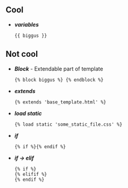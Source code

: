 ## Cool
- **_variables_** 
    ```django
    {{ biggus }}
    ```

## Not cool
- **_Block_** - Extendable part of template
    ```django
    {% block biggus %} {% endblock %}
    ```
- **_extends_**
    ```django
    {% extends 'base_template.html' %}
    ```

- **_load static_**
    ```django
    {% load static 'some_static_file.css' %}
    ```

- **_if_**
    ```django
    {% if %}{% endif %}
    ```

- **_if -> elif_**
    ```django
    {% if %}
    {% elifif %}
    {% endif %}
    ```